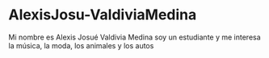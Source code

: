 # AlexisJosu-ValdiviaMedina
Mi nombre es Alexis Josué Valdivia Medina soy un estudiante y me interesa la música, la moda, los animales y los autos
